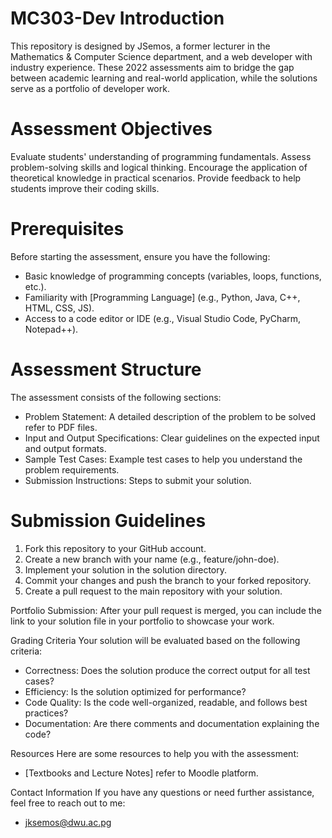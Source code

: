 # MC303-Dev Introduction
This repository is designed by JSemos, a former lecturer in the Mathematics & Computer Science department, and a web developer with industry experience. These 2022 assessments aim to bridge the gap between academic learning and real-world application, while the solutions serve as a portfolio of developer work.

# Assessment Objectives
Evaluate students' understanding of programming fundamentals.
Assess problem-solving skills and logical thinking.
Encourage the application of theoretical knowledge in practical scenarios.
Provide feedback to help students improve their coding skills.

# Prerequisites
Before starting the assessment, ensure you have the following:
- Basic knowledge of programming concepts (variables, loops, functions, etc.).
- Familiarity with [Programming Language] (e.g., Python, Java, C++, HTML, CSS, JS).
- Access to a code editor or IDE (e.g., Visual Studio Code, PyCharm, Notepad++).

# Assessment Structure
The assessment consists of the following sections:
- Problem Statement: A detailed description of the problem to be solved refer to PDF files.
- Input and Output Specifications: Clear guidelines on the expected input and output formats.
- Sample Test Cases: Example test cases to help you understand the problem requirements.
- Submission Instructions: Steps to submit your solution.

# Submission Guidelines
1. Fork this repository to your GitHub account.
2. Create a new branch with your name (e.g., feature/john-doe).
3. Implement your solution in the solution directory.
4. Commit your changes and push the branch to your forked repository.
5. Create a pull request to the main repository with your solution.

Portfolio Submission: After your pull request is merged, you can include the link to your solution file in your portfolio to showcase your work.

Grading Criteria
Your solution will be evaluated based on the following criteria:
- Correctness: Does the solution produce the correct output for all test cases?
- Efficiency: Is the solution optimized for performance?
- Code Quality: Is the code well-organized, readable, and follows best practices?
- Documentation: Are there comments and documentation explaining the code?

Resources
Here are some resources to help you with the assessment:
- [Textbooks and Lecture Notes] refer to Moodle platform.

Contact Information
If you have any questions or need further assistance, feel free to reach out to me:
- jksemos@dwu.ac.pg
